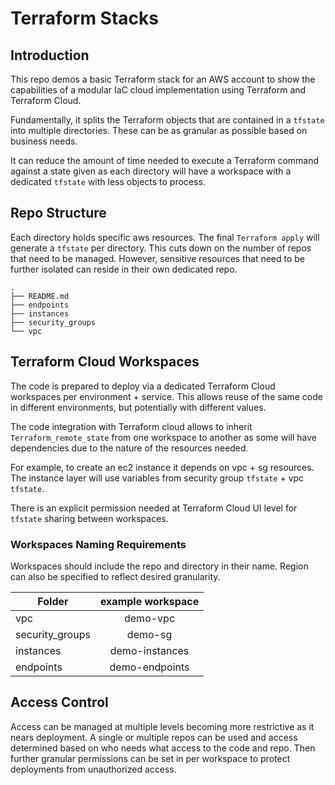 # Terraform Stacks 

## Introduction

This repo demos a basic Terraform stack for an AWS account to show the capabilities of a modular IaC cloud implementation using Terraform and Terraform Cloud.

Fundamentally, it splits the Terraform objects that are contained in a `tfstate` into multiple directories. These can be as granular as possible based on business needs. 

It can reduce the amount of time needed to execute a Terraform command against a state given as each directory will have a workspace with a dedicated `tfstate` with less objects to process.

## Repo Structure

Each directory holds specific aws resources. The final `Terraform apply` will generate a `tfstate` per directory. This cuts down on the number of repos that need to be managed. However, sensitive resources that need to be further isolated can reside in their own dedicated repo.

```
.
├── README.md
├── endpoints
├── instances
├── security_groups
└── vpc
```

## Terraform Cloud Workspaces

The code is prepared to deploy via a dedicated Terraform Cloud workspaces per environment + service. This allows reuse of the same code in different environments, but potentially with different values.

The code integration with Terraform cloud allows to inherit `Terraform_remote_state` from one workspace to another as some will have dependencies due to the nature of the resources needed. 

For example, to create an ec2 instance it depends on vpc + sg resources. The instance layer will use variables from security group `tfstate` + vpc `tfstate`. 

There is an explicit permission needed at Terraform Cloud UI level for `tfstate` sharing between workspaces.

### Workspaces Naming Requirements

Workspaces should include the repo and directory in their name. Region can also be specified to reflect desired granularity. 


| Folder         | example workspace  |
|----------------|:--------------:|
|vpc             |demo-vpc       |
|security_groups |demo-sg		   |
|instances       |demo-instances |
|endpoints       |demo-endpoints |

## Access Control

Access can be managed at multiple levels becoming more restrictive as it nears deployment. A single or multiple repos can be used and access determined based on who needs what access to the code and repo. Then further granular permissions can be set in per workspace to protect deployments from unauthorized access. 


